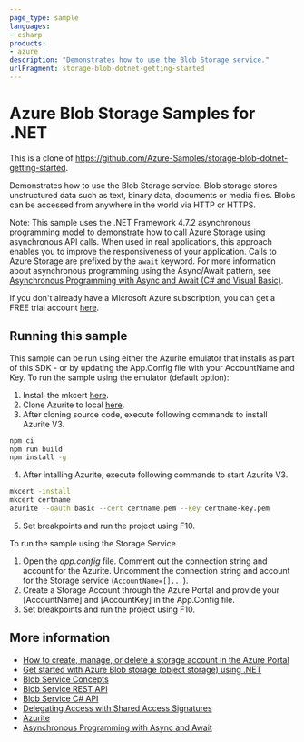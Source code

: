 ```yaml
---
page_type: sample
languages:
- csharp
products:
- azure
description: "Demonstrates how to use the Blob Storage service."
urlFragment: storage-blob-dotnet-getting-started
---
```


# Azure Blob Storage Samples for .NET
This is a clone of https://github.com/Azure-Samples/storage-blob-dotnet-getting-started.

Demonstrates how to use the Blob Storage service.
Blob storage stores unstructured data such as text, binary data, documents or media files.
Blobs can be accessed from anywhere in the world via HTTP or HTTPS.

Note: This sample uses the .NET Framework 4.7.2 asynchronous programming model to demonstrate how to call Azure Storage using asynchronous API calls. When used in real applications, this approach enables you to improve the
responsiveness of your application. Calls to Azure Storage are prefixed by the `await` keyword. For more information about asynchronous programming using the Async/Await pattern, see [Asynchronous Programming with Async and Await (C# and Visual Basic)](https://msdn.microsoft.com/library/hh191443.aspx).

If you don't already have a Microsoft Azure subscription, you can
get a FREE trial account [here](http://go.microsoft.com/fwlink/?LinkId=330212).

## Running this sample

This sample can be run using either the Azurite emulator that installs as part of this SDK - or by
updating the App.Config file with your AccountName and Key.
To run the sample using the emulator (default option):

1. Install the mkcert [here](https://github.com/FiloSottile/mkcert#installation).
2. Clone Azurite to local [here](https://github.com/Azure/Azurite).
3. After cloning source code, execute following commands to install Azurite V3.
```bash
npm ci
npm run build
npm install -g
```
4. After intalling Azurite, execute following commands to start Azurite V3.
```bash
mkcert -install
mkcert certname
azurite --oauth basic --cert certname.pem --key certname-key.pem
```
5. Set breakpoints and run the project using F10.

To run the sample using the Storage Service

1. Open the *app.config* file. Comment out the connection string and account for the Azurite. Uncomment the connection string and account for the Storage service (`AccountName=[]...`).
2. Create a Storage Account through the Azure Portal and provide your [AccountName] and [AccountKey] in the App.Config file.
3. Set breakpoints and run the project using F10.

## More information
- [How to create, manage, or delete a storage account in the Azure Portal](https://azure.microsoft.com/en-us/documentation/articles/storage-create-storage-account/)
- [Get started with Azure Blob storage (object storage) using .NET](https://azure.microsoft.com/documentation/articles/storage-dotnet-how-to-use-blobs/)
- [Blob Service Concepts](http://msdn.microsoft.com/en-us/library/dd179376.aspx)
- [Blob Service REST API](http://msdn.microsoft.com/en-us/library/dd135733.aspx)
- [Blob Service C# API](http://go.microsoft.com/fwlink/?LinkID=398944)
- [Delegating Access with Shared Access Signatures](http://azure.microsoft.com/en-us/documentation/articles/storage-dotnet-shared-access-signature-part-1/)
- [Azurite](https://github.com/Azure/Azurite)
- [Asynchronous Programming with Async and Await](http://msdn.microsoft.com/en-us/library/hh191443.aspx)
